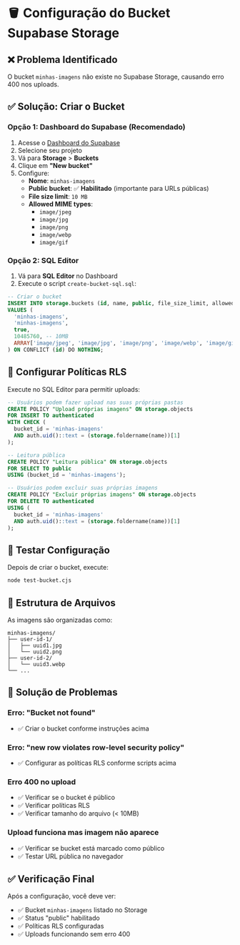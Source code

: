 # 🪣 Configuração do Bucket Supabase Storage

## ❌ Problema Identificado
O bucket `minhas-imagens` não existe no Supabase Storage, causando erro 400 nos uploads.

## ✅ Solução: Criar o Bucket

### Opção 1: Dashboard do Supabase (Recomendado)
1. Acesse o [Dashboard do Supabase](https://supabase.com/dashboard)
2. Selecione seu projeto
3. Vá para **Storage** > **Buckets** 
4. Clique em **"New bucket"**
5. Configure:
   - **Nome**: `minhas-imagens`
   - **Public bucket**: ✅ **Habilitado** (importante para URLs públicas)
   - **File size limit**: `10 MB`
   - **Allowed MIME types**: 
     - `image/jpeg`
     - `image/jpg` 
     - `image/png`
     - `image/webp`
     - `image/gif`

### Opção 2: SQL Editor
1. Vá para **SQL Editor** no Dashboard
2. Execute o script `create-bucket-sql.sql`:

```sql
-- Criar o bucket
INSERT INTO storage.buckets (id, name, public, file_size_limit, allowed_mime_types)
VALUES (
  'minhas-imagens', 
  'minhas-imagens', 
  true,
  10485760, -- 10MB
  ARRAY['image/jpeg', 'image/jpg', 'image/png', 'image/webp', 'image/gif']
) ON CONFLICT (id) DO NOTHING;
```

## 🔐 Configurar Políticas RLS

Execute no SQL Editor para permitir uploads:

```sql
-- Usuários podem fazer upload nas suas próprias pastas
CREATE POLICY "Upload próprias imagens" ON storage.objects
FOR INSERT TO authenticated
WITH CHECK (
  bucket_id = 'minhas-imagens' 
  AND auth.uid()::text = (storage.foldername(name))[1]
);

-- Leitura pública
CREATE POLICY "Leitura pública" ON storage.objects
FOR SELECT TO public
USING (bucket_id = 'minhas-imagens');

-- Usuários podem excluir suas próprias imagens
CREATE POLICY "Excluir próprias imagens" ON storage.objects
FOR DELETE TO authenticated
USING (
  bucket_id = 'minhas-imagens' 
  AND auth.uid()::text = (storage.foldername(name))[1]
);
```

## 🧪 Testar Configuração
Depois de criar o bucket, execute:

```bash
node test-bucket.cjs
```

## 📁 Estrutura de Arquivos
As imagens são organizadas como:
```
minhas-imagens/
├── user-id-1/
│   ├── uuid1.jpg
│   └── uuid2.png
├── user-id-2/
│   └── uuid3.webp
└── ...
```

## 🚨 Solução de Problemas

### Erro: "Bucket not found"
- ✅ Criar o bucket conforme instruções acima

### Erro: "new row violates row-level security policy"  
- ✅ Configurar as políticas RLS conforme scripts acima

### Erro 400 no upload
- ✅ Verificar se o bucket é público
- ✅ Verificar políticas RLS
- ✅ Verificar tamanho do arquivo (< 10MB)

### Upload funciona mas imagem não aparece
- ✅ Verificar se bucket está marcado como público
- ✅ Testar URL pública no navegador

## ✅ Verificação Final
Após a configuração, você deve ver:
- ✅ Bucket `minhas-imagens` listado no Storage
- ✅ Status "public" habilitado  
- ✅ Políticas RLS configuradas
- ✅ Uploads funcionando sem erro 400
